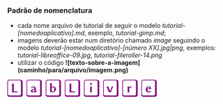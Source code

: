 ### Padrão de nomenclatura

- cada nome arquivo de tutorial de seguir o modelo *tutorial-[nomedoaplicativo].md*, exemplo, *tutorial-gimp.md*;
- imagens deverão estar num diretório chamado *image* seguindo o modelo *tutorial-[nomedoaplicativo]-[número XX].jpg|png*, exemplos: *tutorial-libreoffice-09.jpg*, *tutorial-fileroller-14.png*
- utilizar o código __\!\[texto-sobre-a-imagem\]\(caminho/para/arquivo/imagem.png\)__

![exemplo de imagem](img/lablivre.png)

